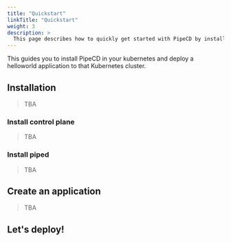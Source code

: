 ```yaml
---
title: "Quickstart"
linkTitle: "Quickstart"
weight: 3
description: >
  This page describes how to quickly get started with PipeCD by installing and deploying a Kubernetes application.
---
```


This guides you to install PipeCD in your kubernetes and deploy a helloworld application to that Kubernetes cluster.

## Installation

> TBA

### Install control plane

> TBA

### Install piped

> TBA

## Create an application

> TBA

## Let's deploy!
